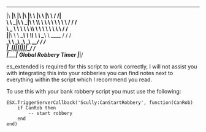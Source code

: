  ________  ________  ___  ___  ___       ___           ___    ___     
|\   ____\|\   ____\|\  \|\  \|\  \     |\  \         |\  \  /  /|    
\ \  \___|\ \  \___|\ \  \\\  \ \  \    \ \  \        \ \  \/  / /    
 \ \_____  \ \  \    \ \  \\\  \ \  \    \ \  \        \ \    / /     
  \|____|\  \ \  \____\ \  \\\  \ \  \____\ \  \____    \/  /  /      
    ____\_\  \ \_______\ \_______\ \_______\ \_______\__/  / /        
   |\_________\|_______|\|_______|\|_______|\|_______|\___/ /         
   \|_________|         Global Robbery Timer         \|___|/          
	  
	  
es_extended is required for this script to work correctly, I will not assist you with integrating this into your robberies you can find notes next to everything within the script which I recommend you read.	  
	  

To use this with your bank robbery script you must use the following:

    ESX.TriggerServerCallback('Scully:CanStartRobbery', function(CanRob)
	    if CanRob then
		    -- start robbery
	    end
    end)
